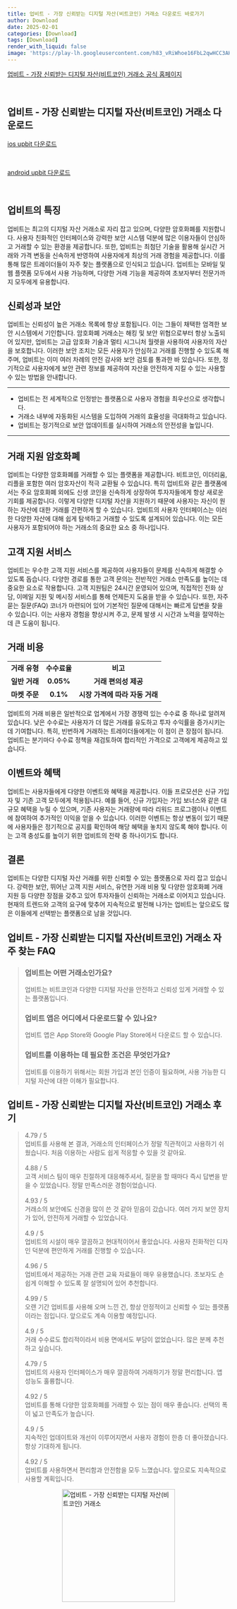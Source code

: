 ```yaml
---
title: 업비트 - 가장 신뢰받는 디지털 자산(비트코인) 거래소 다운로드 바로가기
author: Download
date: 2025-02-01
categories: [Download]
tags: [Download]
render_with_liquid: false
image: 'https://play-lh.googleusercontent.com/h83_vRiWhoe16FbL2qwHCC3AHOjry6jquUfKZkOCkvYYmxBALffwWhBUEcwCMweRsg=s256-rw'
---
```

<p><a class='click-button' title='업비트 - 가장 신뢰받는 디지털 자산(비트코인) 거래소' href='https://upbit.com/' rel='nofollow'>업비트 - 가장 신뢰받는 디지털 자산(비트코인) 거래소 공식 홈페이지</a></p><br>
<h2 id='업비트 - 가장 신뢰받는 디지털 자산(비트코인) 거래소_다운로드'>업비트 - 가장 신뢰받는 디지털 자산(비트코인) 거래소 다운로드</h2>
<p><a class="click-button ios" title="upbit 다운로드" href="https://apps.apple.com/kr/app/%EC%97%85%EB%B9%84%ED%8A%B8-%EA%B0%80%EC%9E%A5-%EC%8B%A0%EB%A2%B0%EB%B0%9B%EB%8A%94-%EB%94%94%EC%A7%80%ED%84%B8-%EC%9E%90%EC%82%B0-%EA%B1%B0%EB%9E%98%EC%86%8C/id1256371195" rel="nofollow">ios upbit 다운로드</a></p><br>
<p><a class="click-button android" title="upbit 다운로드" href="https://play.google.comhttps://play.google.com/store/apps/details?id=com.dunamu.exchange" rel="nofollow">android upbit 다운로드</a></p><br>


<h2 id='업비트의특징'>업비트의 특징</h2>

<p>업비트는 최고의 디지털 자산 거래소로 자리 잡고 있으며, 다양한 암호화폐를 지원합니다. 사용자 친화적인 인터페이스와 강력한 보안 시스템 덕분에 많은 이용자들이 안심하고 거래할 수 있는 환경을 제공합니다. 또한, 업비트는 최첨단 기술을 활용해 실시간 거래와 가격 변동을 신속하게 반영하여 사용자에게 최상의 거래 경험을 제공합니다. 이를 통해 많은 트레이더들이 자주 찾는 플랫폼으로 인식되고 있습니다. 업비트는 모바일 및 웹 플랫폼 모두에서 사용 가능하며, 다양한 거래 기능을 제공하여 초보자부터 전문가까지 모두에게 유용합니다.</p>

<h2 id='신뢰성과보안'>신뢰성과 보안</h2>

<p>업비트는 신뢰성이 높은 거래소 목록에 항상 포함됩니다. 이는 그들이 채택한 엄격한 보안 시스템에서 기인합니다. 암호화폐 거래소는 해킹 및 보안 위협으로부터 항상 노출되어 있지만, 업비트는 고급 암호화 기술과 멀티 시그니처 월렛을 사용하여 사용자의 자산을 보호합니다. 이러한 보안 조치는 모든 사용자가 안심하고 거래를 진행할 수 있도록 해주며, 업비트는 이미 여러 차례의 안전 감사와 보안 검토를 통과한 바 있습니다. 또한, 정기적으로 사용자에게 보안 관련 정보를 제공하여 자산을 안전하게 지킬 수 있는 사용할 수 있는 방법을 안내합니다.</p>

<hr />

<ul>
    <li>업비트는 전 세계적으로 인정받는 플랫폼으로 사용자 경험을 최우선으로 생각합니다.</li>
    <li>거래소 내부에 자동화된 시스템을 도입하여 거래의 효율성을 극대화하고 있습니다.</li>
    <li>업비트는 정기적으로 보안 업데이트를 실시하여 거래소의 안전성을 높입니다.</li>
</ul>

<hr />

<h2 id='거래지원암호화폐'>거래 지원 암호화폐</h2>

<p>업비트는 다양한 암호화폐를 거래할 수 있는 플랫폼을 제공합니다. 비트코인, 이더리움, 리플을 포함한 여러 암호자산이 적극 교환될 수 있습니다. 특히 업비트와 같은 플랫폼에서는 주요 암호화폐 외에도 신생 코인을 신속하게 상장하여 투자자들에게 항상 새로운 기회를 제공합니다. 이렇게 다양한 디지털 자산을 지원하기 때문에 사용자는 자신이 원하는 자산에 대한 거래를 간편하게 할 수 있습니다. 업비트의 사용자 인터페이스는 이러한 다양한 자산에 대해 쉽게 탐색하고 거래할 수 있도록 설계되어 있습니다. 이는 모든 사용자가 포함되어야 하는 거래소의 중요한 요소 중 하나입니다.</p>

<h2 id='고객지원서비스'>고객 지원 서비스</h2>

<p>업비트는 우수한 고객 지원 서비스를 제공하여 사용자들이 문제를 신속하게 해결할 수 있도록 돕습니다. 다양한 경로를 통한 고객 문의는 전반적인 거래소 만족도를 높이는 데 중요한 요소로 작용합니다. 고객 지원팀은 24시간 운영되어 있으며, 직접적인 전화 상담, 이메일 지원 및 메시징 서비스를 통해 언제든지 도움을 받을 수 있습니다. 또한, 자주 묻는 질문(FAQ) 코너가 마련되어 있어 기본적인 질문에 대해서는 빠르게 답변을 찾을 수 있습니다. 이는 사용자 경험을 향상시켜 주고, 문제 발생 시 시간과 노력을 절약하는 데 큰 도움이 됩니다.</p>

<h2 id='거래비용'>거래 비용</h2>

<table>
    <tr>
        <td style="text-align: center; height: 17px;"><b>거래 유형</b></td>
        <td style="text-align: center; height: 17px;"><b>수수료율</b></td>
        <td style="text-align: center; height: 17px;"><b>비고</b></td>
    </tr>
    <tr>
        <td style="text-align: center; height: 17px;"><b>일반 거래</b></td>
        <td style="text-align: center; height: 17px;"><b>0.05%</b></td>
        <td style="text-align: center; height: 17px;"><b>거래 편의성 제공</b></td>
    </tr>
    <tr>
        <td style="text-align: center; height: 17px;"><b>마켓 주문</b></td>
        <td style="text-align: center; height: 17px;"><b>0.1%</b></td>
        <td style="text-align: center; height: 17px;"><b>시장 가격에 따라 자동 거래</b></td>
    </tr>
</table>

<p>업비트의 거래 비용은 일반적으로 업계에서 가장 경쟁력 있는 수수료 중 하나로 알려져 있습니다. 낮은 수수료는 사용자가 더 많은 거래를 유도하고 투자 수익률을 증가시키는 데 기여합니다. 특히, 빈번하게 거래하는 트레이더들에게는 이 점이 큰 장점이 됩니다. 업비트는 분기마다 수수료 정책을 재검토하여 합리적인 가격으로 고객에게 제공하고 있습니다.</p>

<h2 id='이벤트와혜택'>이벤트와 혜택</h2>

<p>업비트는 사용자들에게 다양한 이벤트와 혜택을 제공합니다. 이들 프로모션은 신규 가입자 및 기존 고객 모두에게 적용됩니다. 예를 들어, 신규 가입자는 가입 보너스와 같은 대규모 혜택을 누릴 수 있으며, 기존 사용자는 거래량에 따라 리워드 프로그램이나 이벤트에 참여하여 추가적인 이익을 얻을 수 있습니다. 이러한 이벤트는 항상 변동이 있기 때문에 사용자들은 정기적으로 공지를 확인하여 해당 혜택을 놓치지 않도록 해야 합니다. 이는 고객 충성도를 높이기 위한 업비트의 전략 중 하나이기도 합니다.</p>

<h2 id='결론'>결론</h2>

<p>업비트는 다양한 디지털 자산 거래를 위한 신뢰할 수 있는 플랫폼으로 자리 잡고 있습니다. 강력한 보안, 뛰어난 고객 지원 서비스, 유연한 거래 비용 및 다양한 암호화폐 거래 지원 등 다양한 장점을 갖추고 있어 투자자들이 신뢰하는 거래소로 이어지고 있습니다. 현재의 트렌드와 고객의 요구에 맞추어 지속적으로 발전해 나가는 업비트는 앞으로도 많은 이들에게 선택받는 플랫폼으로 남을 것입니다.</p>


<h2 id='업비트 - 가장 신뢰받는 디지털 자산(비트코인) 거래소_자주_찾는_FAQ'>업비트 - 가장 신뢰받는 디지털 자산(비트코인) 거래소 자주 찾는 FAQ</h2>
<div itemscope="" itemtype="https://schema.org/FAQPage"> <blockquote> <div itemscope="" itemprop="mainEntity" itemtype="https://schema.org/Question"> <h3 itemprop="name">업비트는 어떤 거래소인가요?</h3> <div itemscope="" itemprop="acceptedAnswer" itemtype="https://schema.org/Answer"> <span itemprop="text"> <p>업비트는 비트코인과 다양한 디지털 자산을 안전하고 신뢰성 있게 거래할 수 있는 플랫폼입니다.</p> </span> </div> </div> <div itemscope="" itemprop="mainEntity" itemtype="https://schema.org/Question"> <h3 itemprop="name">업비트 앱은 어디에서 다운로드할 수 있나요?</h3> <div itemscope="" itemprop="acceptedAnswer" itemtype="https://schema.org/Answer"> <span itemprop="text"> <p>업비트 앱은 App Store와 Google Play Store에서 다운로드 할 수 있습니다.</p> </span> </div> </div> <div itemscope="" itemprop="mainEntity" itemtype="https://schema.org/Question"> <h3 itemprop="name">업비트를 이용하는 데 필요한 조건은 무엇인가요?</h3> <div itemscope="" itemprop="acceptedAnswer" itemtype="https://schema.org/Answer"> <span itemprop="text"> <p>업비트를 이용하기 위해서는 회원 가입과 본인 인증이 필요하며, 사용 가능한 디지털 자산에 대한 이해가 필요합니다.</p> </span> </div> </div> </blockquote> </div>
<h2 id='업비트 - 가장 신뢰받는 디지털 자산(비트코인) 거래소_후기'>업비트 - 가장 신뢰받는 디지털 자산(비트코인) 거래소 후기</h2>
<div itemscope itemtype="https://schema.org/Product">
  <blockquote>
  <div itemprop="review" itemscope itemtype="https://schema.org/Review">
      <div itemprop="reviewRating" itemscope itemtype="https://schema.org/Rating"> <span itemprop="ratingValue">4.79</span> / <span itemprop="bestRating">5</span> </div>
      <span itemprop="reviewBody">업비트를 사용해 본 결과, 거래소의 인터페이스가 정말 직관적이고 사용하기 쉬웠습니다. 처음 이용하는 사람도 쉽게 적응할 수 있을 것 같아요.</span>
  </div>
  <br>
  <div itemprop="review" itemscope itemtype="https://schema.org/Review">
      <div itemprop="reviewRating" itemscope itemtype="https://schema.org/Rating"> <span itemprop="ratingValue">4.88</span> / <span itemprop="bestRating">5</span> </div>
      <span itemprop="reviewBody">고객 서비스 팀이 매우 친절하게 대응해주셔서, 질문을 할 때마다 즉시 답변을 받을 수 있었습니다. 정말 만족스러운 경험이었습니다.</span>
  </div>
  <br>
  <div itemprop="review" itemscope itemtype="https://schema.org/Review">
      <div itemprop="reviewRating" itemscope itemtype="https://schema.org/Rating"> <span itemprop="ratingValue">4.93</span> / <span itemprop="bestRating">5</span> </div>
      <span itemprop="reviewBody">거래소의 보안에도 신경을 많이 쓴 것 같아 믿음이 갔습니다. 여러 가지 보안 장치가 있어, 안전하게 거래할 수 있었습니다.</span>
  </div>
  <br>
  <div itemprop="review" itemscope itemtype="https://schema.org/Review">
      <div itemprop="reviewRating" itemscope itemtype="https://schema.org/Rating"> <span itemprop="ratingValue">4.9</span> / <span itemprop="bestRating">5</span> </div>
      <span itemprop="reviewBody">업비트의 시설이 매우 깔끔하고 현대적이어서 좋았습니다. 사용자 친화적인 디자인 덕분에 편안하게 거래를 진행할 수 있습니다.</span>
  </div>
  <br>
  <div itemprop="review" itemscope itemtype="https://schema.org/Review">
      <div itemprop="reviewRating" itemscope itemtype="https://schema.org/Rating"> <span itemprop="ratingValue">4.96</span> / <span itemprop="bestRating">5</span> </div>
      <span itemprop="reviewBody">업비트에서 제공하는 거래 관련 교육 자료들이 매우 유용했습니다. 초보자도 손쉽게 이해할 수 있도록 잘 설명되어 있어 추천합니다.</span>
  </div>
  <br>
  <div itemprop="review" itemscope itemtype="https://schema.org/Review">
      <div itemprop="reviewRating" itemscope itemtype="https://schema.org/Rating"> <span itemprop="ratingValue">4.99</span> / <span itemprop="bestRating">5</span> </div>
      <span itemprop="reviewBody">오랜 기간 업비트를 사용해 오며 느낀 건, 항상 안정적이고 신뢰할 수 있는 플랫폼이라는 점입니다. 앞으로도 계속 이용할 예정입니다.</span>
  </div>
  <br>
  <div itemprop="review" itemscope itemtype="https://schema.org/Review">
      <div itemprop="reviewRating" itemscope itemtype="https://schema.org/Rating"> <span itemprop="ratingValue">4.9</span> / <span itemprop="bestRating">5</span> </div>
      <span itemprop="reviewBody">거래 수수료도 합리적이라서 비용 면에서도 부담이 없었습니다. 많은 분께 추천하고 싶습니다.</span>
  </div>
  <br>
  <div itemprop="review" itemscope itemtype="https://schema.org/Review">
      <div itemprop="reviewRating" itemscope itemtype="https://schema.org/Rating"> <span itemprop="ratingValue">4.79</span> / <span itemprop="bestRating">5</span> </div>
      <span itemprop="reviewBody">업비트의 사용자 인터페이스가 매우 깔끔하여 거래하기가 정말 편리합니다. 앱 성능도 훌륭합니다.</span>
  </div>
  <br>
  <div itemprop="review" itemscope itemtype="https://schema.org/Review">
      <div itemprop="reviewRating" itemscope itemtype="https://schema.org/Rating"> <span itemprop="ratingValue">4.92</span> / <span itemprop="bestRating">5</span> </div>
      <span itemprop="reviewBody">업비트를 통해 다양한 암호화폐를 거래할 수 있는 점이 매우 좋습니다. 선택의 폭이 넓고 만족도가 높습니다.</span>
  </div>
  <br>
  <div itemprop="review" itemscope itemtype="https://schema.org/Review">
      <div itemprop="reviewRating" itemscope itemtype="https://schema.org/Rating"> <span itemprop="ratingValue">4.9</span> / <span itemprop="bestRating">5</span> </div>
      <span itemprop="reviewBody">지속적인 업데이트와 개선이 이루어지면서 사용자 경험이 한층 더 좋아졌습니다. 항상 기대하게 됩니다.</span>
  </div>
  <br>
  <div itemprop="review" itemscope itemtype="https://schema.org/Review">
      <div itemprop="reviewRating" itemscope itemtype="https://schema.org/Rating"> <span itemprop="ratingValue">4.92</span> / <span itemprop="bestRating">5</span> </div>
      <span itemprop="reviewBody">업비트를 사용하면서 편리함과 안전함을 모두 느꼈습니다. 앞으로도 지속적으로 사용할 계획입니다.</span>
  </div>
  </blockquote>
</div>
<figure class="image" style="display: flex; justify-content: center; align-items: center; margin: 0;"><img src="https://play-lh.googleusercontent.com/h83_vRiWhoe16FbL2qwHCC3AHOjry6jquUfKZkOCkvYYmxBALffwWhBUEcwCMweRsg=s256-rw" alt="업비트 - 가장 신뢰받는 디지털 자산(비트코인) 거래소" width="256" height="256" style="max-width: 100%; height: auto;"></figure>